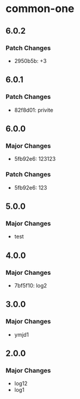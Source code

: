 # common-one

## 6.0.2

### Patch Changes

- 2950b5b: +3

## 6.0.1

### Patch Changes

- 82f8d01: privite

## 6.0.0

### Major Changes

- 5fb92e6: 123123

### Patch Changes

- 5fb92e6: 123

## 5.0.0

### Major Changes

- test

## 4.0.0

### Major Changes

- 7bf5f10: log2

## 3.0.0

### Major Changes

- ymjd1

## 2.0.0

### Major Changes

- log12
- log1
